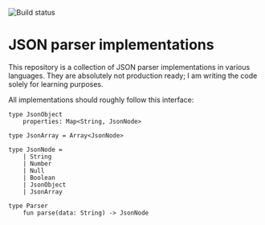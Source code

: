 ![Build status](https://github.com/helmutschneider/json/workflows/build/badge.svg)

# JSON parser implementations
This repository is a collection of JSON parser implementations in various
languages. They are absolutely not production ready; I am writing the code
solely for learning purposes.

All implementations should roughly follow this interface:

```
type JsonObject
    properties: Map<String, JsonNode>

type JsonArray = Array<JsonNode>

type JsonNode =
    | String
    | Number
    | Null
    | Boolean
    | JsonObject
    | JsonArray

type Parser
    fun parse(data: String) -> JsonNode
```
